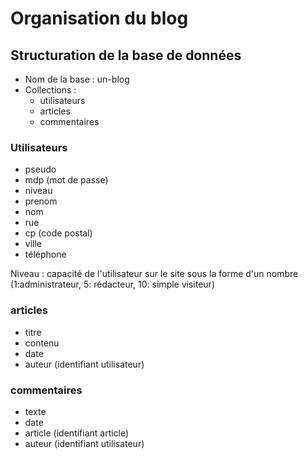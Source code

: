 # Organisation du blog

## Structuration de la base de données

- Nom de la base : un-blog
- Collections :
  - utilisateurs
  - articles
  - commentaires

### Utilisateurs

- pseudo
- mdp (mot de passe)
- niveau
- prenom
- nom
- rue
- cp (code postal)
- ville
- téléphone

Niveau : capacité de l'utilisateur sur le site sous la forme d'un nombre (1:administrateur, 5: rédacteur, 10: simple visiteur)

###  articles

- titre
- contenu
- date
- auteur (identifiant utilisateur)

### commentaires

- texte
- date
- article (identifiant article)
- auteur (identifiant utilisateur)
